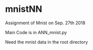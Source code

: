 # mnistNN
Assignment of Mnist on Sep. 27th 2018


Main Code is in ANN_mnist.py

Need the mnist data in the root directory
